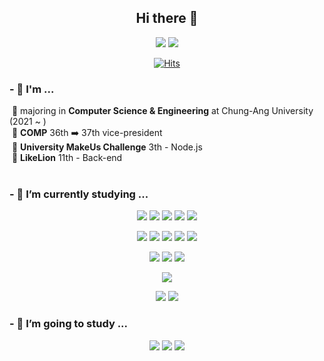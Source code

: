<div align=center> 

## Hi there 👋

<a href="mailto:hnnynh125@gmail.com"><img src="https://img.shields.io/badge/Gmail-EA4335?style=for-the-badge&logo=Gmail&logoColor=white&link=mailto:hnnynh125@gmail.com"/></a>
<a href="https://www.instagram.com/hnn.ynh/" target="_blank"><img src="https://img.shields.io/badge/Instagram-E4405F?style=for-the-badge&logo=Instagram&logoColor=white"></a>
  
[![Hits](https://hits.seeyoufarm.com/api/count/incr/badge.svg?url=https%3A%2F%2Fgithub.com%2Fhnnynh&count_bg=%230675FB&title_bg=%23000000&icon=&icon_color=%23FFFFFF&title=hits&edge_flat=true)](https://hits.seeyoufarm.com)

</div>

### - 👀 I'm ...
<div> 
  
&nbsp;🌟 majoring in **Computer Science & Engineering** at Chung-Ang University (2021 ~ ) <br/>
&nbsp;🐣 **COMP** 36th ➡️ 37th vice-president <br/>
&nbsp;📗 **University MakeUs Challenge** 3th - Node.js <br/>
&nbsp;🦁 **LikeLion** 11th - Back-end <br/>
<br/>
</div>
  
### - 🌱 I’m currently studying ...

<div align=center> 
  
<img src="https://img.shields.io/badge/C-A8B9CC?style=for-the-badge&logo=C&logoColor=white"></a>
<img src="https://img.shields.io/badge/C++-00599C?style=for-the-badge&logo=C%2B%2B&logoColor=white"/></a>
<img src="https://img.shields.io/badge/Java-007396?style=for-the-badge&logo=java&logoColor=white"></a>
<img src="https://img.shields.io/badge/Python-3776AB?style=for-the-badge&logo=Python&logoColor=white"></a>
<img src="https://img.shields.io/badge/JavaScript-F7DF1E?style=for-the-badge&logo=JavaScript&logoColor=white"></a>

<img src="https://img.shields.io/badge/HTML-E34F26?style=for-the-badge&logo=HTML5&logoColor=white"></a>
<img src="https://img.shields.io/badge/CSS-1572B6?style=for-the-badge&logo=CSS3&logoColor=white"></a>
<img src="https://img.shields.io/badge/Node.js-339933?style=for-the-badge&logo=Node.js&logoColor=white"></a>
<img src="https://img.shields.io/badge/MySQL-4479A1?style=for-the-badge&logo=MySQL&logoColor=white"></a>
<img src="https://img.shields.io/badge/django-092E20?style=for-the-badge&logo=MySQL&logoColor=white"></a>

<img src="https://img.shields.io/badge/Amazon AWS-232F3E?style=for-the-badge&logo=Amazon AWS&logoColor=white"></a>
<img src="https://img.shields.io/badge/Amazon EC2-FF9900?style=for-the-badge&logo=Amazon EC2&logoColor=white"></a>
<img src="https://img.shields.io/badge/Amazon RDS-527FFF?style=for-the-badge&logo=Amazon RDS&logoColor=white"></a>

<img src="https://img.shields.io/badge/Docker-2496ED?style=for-the-badge&logo=Docker&logoColor=white"></a>

<img src="https://img.shields.io/badge/Git-F05032?style=for-the-badge&logo=Git&logoColor=white"></a>
<img src="https://img.shields.io/badge/GitHub-181717?style=for-the-badge&logo=GitHub&logoColor=white"></a>

</div>

### - 🌱 I’m going to study ...

<div align=center> 
<img src="https://img.shields.io/badge/TypeScript-3178C6?style=for-the-badge&logo=TypeScript&logoColor=white"></a>
<img src="https://img.shields.io/badge/Next.js-000000?style=for-the-badge&logo=Next.js&logoColor=white"></a>
<img src="https://img.shields.io/badge/Amazon ECS-FF9900?style=for-the-badge&logo=Amazon ECS&logoColor=white"></a>

</div>
<!--
**hnnynh/hnnynh** is a ✨ _special_ ✨ repository because its `README.md` (this file) appears on your GitHub profile.

Here are some ideas to get you started:

### - :eyes: I'm
- 🔭 I’m currently working on ...
- 🌱 I’m currently learning ...
- 👯 I’m looking to collaborate on ...
- 🤔 I’m looking for help with ...
- 💬 Ask me about ...
- 📫 How to reach me: ...
- 😄 Pronouns: ...
- ⚡ Fun fact: ...
-->
